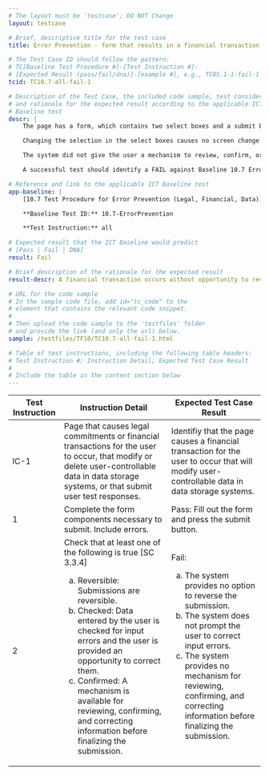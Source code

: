 ```yaml
---
# The layout must be 'testcase'; DO NOT Change
layout: testcase

# Brief, descriptive title for the test case
title: Error Prevention - form that results in a financial transaction is not reversible, checked, nor confirmed

# The Test Case ID should follow the pattern:
# TC[Baseline Test Procedure #]-[Test Instruction #]-
# [Expected Result (pass/fail/dna)]-[example #], e.g., TC05.1-1-fail-1
tcid: TC10.7-all-fail-1

# Description of the Test Case, the included code sample, test considerations,
# and rationale for the expected result according to the applicable ICT
# Baseline test
descr: | 
    The page has a form, which contains two select boxes and a submit button.

    Changing the selection in the select boxes causes no screen change and triggers no validation. When the submit button is pressed, the form disappears, a confirmation notification appears and receives focus. The notification message says that an irreversable financial transaction has occured.

    The system did not give the user a mechanism to review, confirm, or correct information before the submission. The system does not provide an opportunity to correct input errors. The system provides no way to reverse the submission.

    A successful test should identify a FAIL against Baseline 10.7 Error Prevention (Legal, Financial, Data)

# Reference and link to the applicable ICT Baseline test
app-baseline: | 
    [10.7 Test Procedure for Error Prevention (Legal, Financial, Data)](https://ictbaseline.access-board.gov/10Forms/#107-test-procedure-for-error-prevention-legal-financial-data)

    **Baseline Test ID:** 10.7-ErrorPrevention

    **Test Instruction:** all

# Expected result that the ICT Baseline would predict
# [Pass | Fail | DNA]
result: Fail

# Brief description of the rationale for the expected result
result-descr: A financial transaction occurs without opportunity to reverse, check, or confirm.

# URL for the code sample
# In the sample code file, add id="tc_code" to the
# element that contains the relevant code snippet.
#
# Then upload the code sample to the 'testfiles' folder
# and provide the link (and only the url) below.
sample: /testfiles/TF10/TC10.7-all-fail-1.html

# Table of test instructions, including the following table headers:
# Test Instruction #; Instruction Detail; Expected Test Case Result
#
# Include the table in the content section below
---
```

<table>
    <thead>
        <tr>
            <th>Test Instruction</th>
            <th>Instruction Detail</th>
            <th>Expected Test Case Result</th>
        </tr>
    </thead>
    <tr>
        <td>IC-1</td>
        <td>Page that causes legal commitments or financial transactions for the user to occur, that modify or delete user-controllable data in data storage systems, or that submit user test responses.</td>
        <td>Identifiy that the page causes a financial transaction for the user to occur that will modify user-controllable data in data storage systems.</td>
    </tr>
    <tr>
        <td>1</td>
        <td>Complete the form components necessary to submit. Include errors.</td>
        <td>Pass: Fill out the form and press the submit button.</td>
    </tr>
    <tr>
        <td>2</td>
        <td>Check that at least one of the following is true [SC 3.3.4] 
            <ol type="a">
                <li> Reversible: Submissions are reversible.</li>
                <li> Checked: Data entered by the user is checked for input errors and the user is provided an opportunity to correct them.</li>
                <li> Confirmed: A mechanism is available for reviewing, confirming, and correcting information before finalizing the submission.</li>
            </ol>
        </td>
        <td>Fail: 
            <ol type="a">
                <li> The system provides no option to reverse the submission.</li>
                <li> The system does not prompt the user to correct input errors.</li>
                <li> The system provides no mechanism for reviewing, confirming, and correcting information before finalizing the submission.</li>
            </ol>
        </td>
    </tr>
</table>